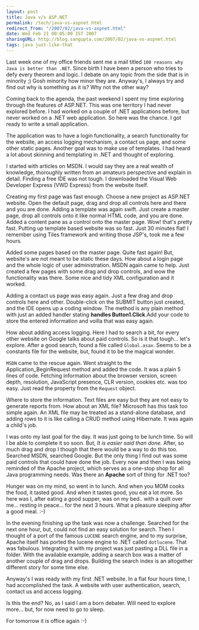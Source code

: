 ```yaml
---
layout: post
title: Java v/s ASP.NET
permalink: /tech/java-vs-aspnet.html
redirect_from: "/2007/02/java-vs-aspnet.html"
date: Wed Feb 21 00:05:00 IST 2007
sharingURL: http://blog.sangupta.com/2007/02/java-vs-aspnet.html
tags: java just-like-that
---
```


Last week one of my office friends sent me a mail titled `100 reasons why Java is better than .NET`. 
Since birth I have been a person who tries to defy every theorem and logic. I debate on any topic 
from the side that is in minority ;) Gosh minority how minor they are. Anyway's, I always try and 
find out why is something as it is? Why not the other way?

Coming back to the agenda, the past weekend I spent my time exploring through the features of ASP.NET. 
This was one territory I had never explored before. I had worked on a couple of .NET applications 
before, but never worked on a .NET web application. So here was the chance. I got ready to write a 
small application.

The application was to have a login functionality, a search functionality for the website, an access 
logging mechanism, a contact us page, and some other static pages. Another goal was to make use of 
templates. I had heard a lot about skinning and templating in .NET and thought of exploring.

I started with articles on MSDN. I would say they are a real wealth of knowledge, thoroughly written 
from an amateurs perspective and explain in detail. Finding a free IDE was not tough. I downloaded 
the Visual Web Developer Express (VWD Express) from the website itself.

Creating my first page was fast enough. Choose a new project as ASP.NET website. Open the default 
page, drag and drop all controls here and there and you are done. Adding a template was again swift. 
Just create a master page, drop all controls onto it like normal HTML code, and you are done. Added 
a content pane as a control onto the master page. Wow! that's pretty fast. Putting up template 
based website was so fast. Just 30 minutes flat! I remember using Tiles framework and writing those 
JSP's, took me a few hours.

Added some pages based on the master page. Quite fast again! But, website's are not meant to be static 
these days. How about a login page and the whole logic of user administration. MSDN again came to help. 
Just created a few pages with some drag and drop controls, and wow the functionality was there. Some 
nice and tidy XML configuration and it worked.

Adding a contact us page was easy again. Just a few drag and drop controls here and other. Double-click 
on the SUBMIT button just created, and the IDE opens up a coding window. The method is any plain method 
with just an added handler stating **handles Button1.Click**.Add your code to store the 
entered information and voilla that was easy again.

How about adding access logging. Here I had to search a bit, for every other website on Google talks 
about paid controls. So is it that tough... let's explore. After a good search, found a file called 
`Global.asax`. Seems to be a constants file for the website, but, found it to be the magical wonder.

`MSDN` came to the rescue again. Went straight to the Application_BeginRequest method and added the 
code. It was a plain 5 lines of code. Fetching information about the browser version, screen depth, 
resolution, JavaScript presence, CLR version, cookies etc. was too easy. Just read the property from 
the `Request` object.

Where to store the information. Text files are easy but they are not easy to generate reports from. 
How about an XML file? Microsoft has this task too simple again. An XML file may be treated as a 
stand-alone database, and adding rows to it is like calling a CRUD method using Hibernate. It was 
again a child's job.

I was onto my last goal for the day. It was just going to be lunch time. So will I be able to complete 
it so soon. But, <em>It is easier said than done.</em> After, so much drag and drop I though that there 
would be a way to do this too. Searched MSDN, searched Google. But the only thing I find out was some 
paid controls that could have done the job. Every now and then I was being reminded of the Apache project, 
which serves as a one-stop shop for all Java programming needs. Was there an <strong>Apache</strong> sort 
of thing for .NET too?

Hunger was on my mind, so went in to lunch. And when you MOM cooks the food, it tasted good. And when 
it tastes good, you eat a lot more. So here was I, after eating a good supper, was on my bed.. with a 
quilt over me... resting in peace... for the next 3 hours. What a pleasure sleeping after a good meal. :-)

In the evening finishing up the task was now a challenge. Searched for the next one hour, but, could 
not find an easy solution for search. Then I thought of a port of the famous `LUCENE` search 
engine, and to my surprise, Apache itself has ported the lucene engine to .NET called `dotlucene`. 
That was fabulous. Integrating it with my project was just pasting a DLL file in a folder. With the 
available example, adding a search box was a matter of another couple of drag and drops. Building the 
search index is an altogether different story for some time else.

Anyway's I was ready with my first .NET website. In a flat four hours time, I had accomplished the task. 
A website with user authentication, search, contact us and access logging.

Is this the end? No, as I said I am a born debater. Will need to explore more... but, for now need to go to sleep. 

For tomorrow it is office again :-)
